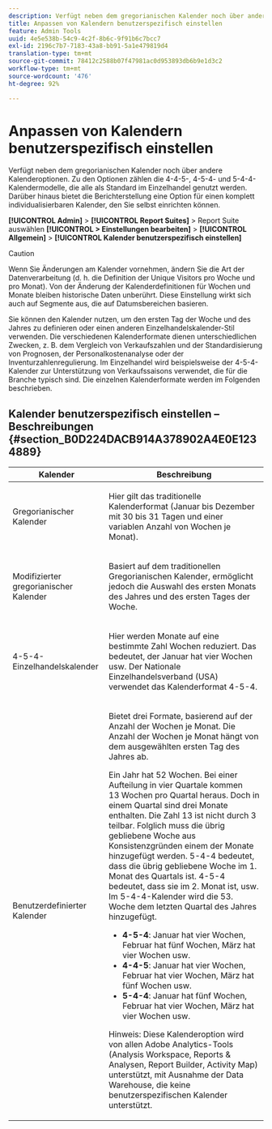 ```yaml
---
description: Verfügt neben dem gregorianischen Kalender noch über andere Kalenderoptionen. Zu den Optionen zählen die 4-4-5-, 4-5-4- und 5-4-4-Kalendermodelle, die alle als Standard im Einzelhandel genutzt werden. Darüber hinaus bietet die Berichterstellung eine Option für einen komplett individualisierbaren Kalender, den Sie selbst einrichten können.
title: Anpassen von Kalendern benutzerspezifisch einstellen
feature: Admin Tools
uuid: 4e5e538b-54c9-4c2f-8b6c-9f91b6c7bcc7
exl-id: 2196c7b7-7183-43a8-bb91-5a1e479819d4
translation-type: tm+mt
source-git-commit: 78412c2588b07f47981ac0d953893db6b9e1d3c2
workflow-type: tm+mt
source-wordcount: '476'
ht-degree: 92%

---
```


# Anpassen von Kalendern benutzerspezifisch einstellen

Verfügt neben dem gregorianischen Kalender noch über andere Kalenderoptionen. Zu den Optionen zählen die 4-4-5-, 4-5-4- und 5-4-4-Kalendermodelle, die alle als Standard im Einzelhandel genutzt werden. Darüber hinaus bietet die Berichterstellung eine Option für einen komplett individualisierbaren Kalender, den Sie selbst einrichten können.

**[!UICONTROL Admin]** > **[!UICONTROL Report Suites]** > Report Suite auswählen **[!UICONTROL > Einstellungen bearbeiten]** > **[!UICONTROL Allgemein]** > **[!UICONTROL Kalender benutzerspezifisch einstellen]**

>[!CAUTION]
>
>Wenn Sie Änderungen am Kalender vornehmen, ändern Sie die Art der Datenverarbeitung (d. h. die Definition der Unique Visitors pro Woche und pro Monat). Von der Änderung der Kalenderdefinitionen für Wochen und Monate bleiben historische Daten unberührt. Diese Einstellung wirkt sich auch auf Segmente aus, die auf Datumsbereichen basieren.

Sie können den Kalender nutzen, um den ersten Tag der Woche und des Jahres zu definieren oder einen anderen Einzelhandelskalender-Stil verwenden. Die verschiedenen Kalenderformate dienen unterschiedlichen Zwecken, z. B. dem Vergleich von Verkaufszahlen und der Standardisierung von Prognosen, der Personalkostenanalyse oder der Inventurzahlenregulierung. Im Einzelhandel wird beispielsweise der 4-5-4-Kalender zur Unterstützung von Verkaufssaisons verwendet, die für die Branche typisch sind. Die einzelnen Kalenderformate werden im Folgenden beschrieben.

## Kalender benutzerspezifisch einstellen – Beschreibungen  {#section_B0D224DACB914A378902A4E0E1234889}

<table id="table_E609632569EB499184E56618C2CEF742"> 
 <thead> 
  <tr> 
   <th colname="col1" class="entry"> Kalender </th> 
   <th colname="col2" class="entry"> Beschreibung </th> 
  </tr> 
 </thead>
 <tbody> 
  <tr> 
   <td colname="col1"> <p>Gregorianischer Kalender </p> </td> 
   <td colname="col2"> <p> Hier gilt das traditionelle Kalenderformat (Januar bis Dezember mit 30 bis 31 Tagen und einer variablen Anzahl von Wochen je Monat). </p> </td> 
  </tr> 
  <tr> 
   <td colname="col1"> <p>Modifizierter gregorianischer Kalender </p> </td> 
   <td colname="col2"> <p> Basiert auf dem traditionellen Gregorianischen Kalender, ermöglicht jedoch die Auswahl des ersten Monats des Jahres und des ersten Tages der Woche. </p> </td> 
  </tr> 
  <tr> 
   <td colname="col1"> <p>4-5-4-Einzelhandelskalender </p> </td> 
   <td colname="col2"> <p> Hier werden Monate auf eine bestimmte Zahl Wochen reduziert. Das bedeutet, der Januar hat vier Wochen usw. Der Nationale Einzelhandelsverband (USA) verwendet das Kalenderformat 4-5-4. </p> </td> 
  </tr> 
  <tr> 
   <td colname="col1"> <p>Benutzerdefinierter Kalender </p> </td> 
   <td colname="col2"> <p> Bietet drei Formate, basierend auf der Anzahl der Wochen je Monat. Die Anzahl der Wochen je Monat hängt von dem ausgewählten ersten Tag des Jahres ab. </p> <p>Ein Jahr hat 52 Wochen. Bei einer Aufteilung in vier Quartale kommen 13 Wochen pro Quartal heraus. Doch in einem Quartal sind drei Monate enthalten. Die Zahl 13 ist nicht durch 3 teilbar. Folglich muss die übrig gebliebene Woche aus Konsistenzgründen einem der Monate hinzugefügt werden. 5-4-4 bedeutet, dass die übrig gebliebene Woche im 1. Monat des Quartals ist. 4-5-4 bedeutet, dass sie im 2. Monat ist, usw. Im 5-4-4-Kalender wird die 53. Woche dem letzten Quartal des Jahres hinzugefügt. </p> 
    <ul id="ul_1579FD106A47419486B03E248A5E6ED5"> 
     <li id="li_E9B9E8F03E324DBDA9139C2D0D599092"><b>4-5-4</b>: Januar hat vier Wochen, Februar hat fünf Wochen, März hat vier Wochen usw. </li> 
     <li id="li_D0675DBDEC4641D2A8645B5CDFC565AB"><b>4-4-5</b>: Januar hat vier Wochen, Februar hat vier Wochen, März hat fünf Wochen usw. </li> 
     <li id="li_6743BBB9AC9A4CFEAA0CBCE51052BC29"><b>5-4-4</b>: Januar hat fünf Wochen, Februar hat vier Wochen, März hat vier Wochen usw. </li> 
    </ul> <p>Hinweis:  Diese Kalenderoption wird von allen Adobe Analytics-Tools (Analysis Workspace, Reports &amp; Analysen, Report Builder, Activity Map) unterstützt, mit Ausnahme der Data Warehouse, die keine benutzerspezifischen Kalender unterstützt. </p> </td> 
  </tr> 
 </tbody> 
</table>

